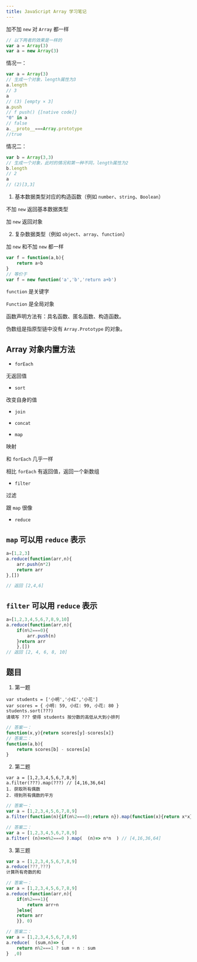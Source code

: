 ```yaml
---
title: JavaScript Array 学习笔记
---
```


加不加 `new` 对 `Array` 都一样

```javascript
// 以下两者的效果是一样的
var a = Array(3)
var a = new Array(3)    
```

情况一：

```javascript
var a = Array(3)
// 生成一个对象，length属性为3
a.length
// 3
a
// (3) [empty × 3]
a.push 
// f push() {[native code]}
"0" in a
// false
a.__proto__===Array.prototype
//true
```

情况二：

```javascript
var b = Array(3,3)
// 生成一个对象，此时的情况和第一种不同，length属性为2
b.length
// 2
a
// (2)[3,3]
```

1. 基本数据类型对应的构造函数（例如 `number`、`string`、`Boolean`）

不加 `new` 返回基本数据类型

加 `new` 返回对象

2. 复杂数据类型（例如 `object`、`array`、`function`）

加 `new` 和不加 `new` 都一样

```javascript
var f = function(a,b){
    return a+b
}
// 等价于
var f = new function('a','b','return a+b')
```

`function` 是关键字

`Function` 是全局对象

函数声明方法有：具名函数、匿名函数、构造函数。

伪数组是指原型链中没有 `Array.Prototype` 的对象。

## Array 对象内置方法

- `forEach`

无返回值

- `sort`

改变自身的值

- `join`

- `concat`

- `map`

映射

和 `forEach` 几乎一样

相比 `forEach` 有返回值，返回一个新数组

- `filter`

过滤

跟 `map` 很像

- `reduce`

## `map` 可以用 `reduce` 表示

```javascript
a=[1,2,3]
a.reduce(function(arr,n){
    arr.push(n*2)
    return arr
},[])

// 返回 [2,4,6]
```

## `filter` 可以用 `reduce` 表示

```javascript
a=[1,2,3,4,5,6,7,8,9,10]
a.reduce(function(arr,n){
    if(n%2===0){
        arr.push(n)
    }return arr
    },[])
// 返回 [2, 4, 6, 8, 10]    
```

## 题目

1. 第一题

```
var students = ['小明','小红','小花'] 
var scores = { 小明: 59, 小红: 99, 小花: 80 } 
students.sort(???)
请填写 ??? 使得 students 按分数的高低从大到小排列
```
```javascript
// 答案一：
function(x,y){return scores[y]-scores[x]}
// 答案二：
function(a,b){
    return scores[b] - scores[a]
}
```
2. 第二题

```
var a = [1,2,3,4,5,6,7,8,9]
a.filter(???).map(???) // [4,16,36,64]
1. 获取所有偶数
2. 得到所有偶数的平方
```

```javascript
// 答案一：
var a = [1,2,3,4,5,6,7,8,9]
a.filter(function(n){if(n%2===0);return n}).map(function(x){return x*x}) // [4,16,36,64]

// 答案二：
var a = [1,2,3,4,5,6,7,8,9]
a.filter( (n)=>n%2===0 ).map(  (n)=> n*n  ) // [4,16,36,64]
```

3. 第三题

```javascript
var a = [1,2,3,4,5,6,7,8,9]
a.reduce(???,???)
计算所有奇数的和
```
```javascript
// 答案一：
var a = [1,2,3,4,5,6,7,8,9]
a.reduce(function(arr,n){
    if(n%2===1){
        return arr+n
    }else{
    return arr
    }}, 0)

// 答案二：
var a = [1,2,3,4,5,6,7,8,9]
a.reduce(  (sum,n)=> {
    return n%2===1 ? sum + n : sum
}  ,0)
```
